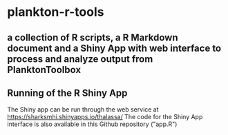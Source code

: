 # plankton-r-tools
## a collection of R scripts, a R Markdown document and a Shiny App with web interface to process and analyze output from PlanktonToolbox

## Running of the R Shiny App
The Shiny app can be run through the web service at https://sharksmhi.shinyapps.io/thalassa/
The code for the Shiny App interface is also available in this Github repository ("app.R")
